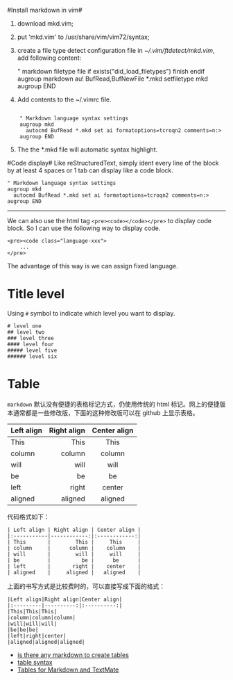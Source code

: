 #Install markdown in vim#

1. download mkd.vim;
2. put 'mkd.vim' to /usr/share/vim/vim72/syntax;
3. create a file type detect configuration file in *~/.vim/ftdetect/mkd.vim*, add following content:

	" markdown filetype file
	if exists("did_load_filetypes")
	  finish
	endif
	augroup markdown
	  au! BufRead,BufNewFile *.mkd setfiletype mkd
	augroup END

4. Add contents to the ~/.vimrc file.

<pre><code class="language-vim">
    " Markdown language syntax settings
    augroup mkd
      autocmd BufRead *.mkd set ai formatoptions=tcroqn2 comments=n:>
    augroup END
</code></pre>

5. The the \*.mkd file will automatic syntax highlight.

#Code display#
Like reStructuredText, simply ident every line of the block by at least 4 spaces or 1 tab can display 
like a code block. 

	" Markdown language syntax settings
	augroup mkd
	  autocmd BufRead *.mkd set ai formatoptions=tcroqn2 comments=n:>
	augroup END

------------------
We can also use the html tag `<pre><code></code></pre>` to display code block. So I can use the following 
way to display code.

	<pre><code class="language-xxx">
		...
	</pre>

The advantage of this way is we can assign fixed language.

# Title level #
Using `#` symbol to indicate which level you want to display.

    # level one
    ## level two
    ### level three
    #### level four
    ##### level five
    ###### level six
 
# Table 
`markdown` 默认没有便捷的表格标记方式，仍使用传统的 html 标记。网上的便捷版本通常都是一些修改版，下面的这种修改版可以在 github 上显示表格。

| Left align | Right align | Center align |
|:-----------|------------:|:------------:|
| This       |        This |     This     |
| column     |      column |    column    |
| will       |        will |     will     |
| be         |          be |      be      |
| left       |       right |    center    |
| aligned    |     aligned |   aligned    |

代码格式如下：

    | Left align | Right align | Center align |
    |:-----------|------------:|:------------:|
    | This       |        This |     This     |
    | column     |      column |    column    |
    | will       |        will |     will     |
    | be         |          be |      be      |
    | left       |       right |    center    |
    | aligned    |     aligned |   aligned    |

上面的书写方式是比较费时的，可以直接写成下面的格式：


    |Left align|Right align|Center align|
    |:---------|----------:|:----------:|
    |This|This|This|
    |column|column|column|
    |will|will|will|
    |be|be|be|
    |left|right|center|
    |aligned|aligned|aligned|

* [is there any markdown to create tables](http://meta.stackoverflow.com/questions/73566/is-there-any-markdown-to-create-tablesj)
* [table syntax](http://daringfireball.net/projects/markdown/syntax#link)
* [Tables for Markdown and TextMate](http://www.leancrew.com/all-this/2008/08/tables-for-markdown-and-textmate/)

